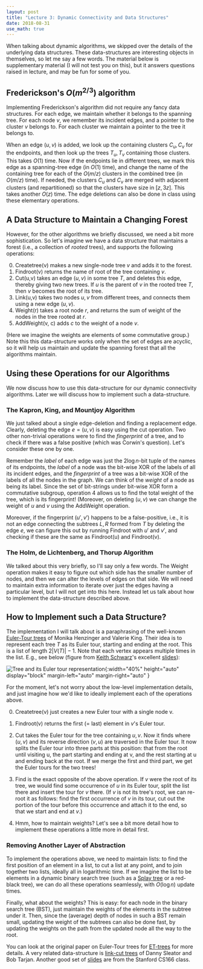 ```yaml
---
layout: post
title: "Lecture 3: Dynamic Connectivity and Data Structures"
date: 2018-08-31
use_math: true
---
```


When talking about dynamic algorithms, we skipped over the details of
the underlying data structures. These data-structures are interesting
objects in themselves, so let me say a few words. The material below is
supplementary material (I will not test you on this), but it answers
questions raised in lecture, and may be fun for some of you.

## Frederickson's $O(m^{2/3})$ algorithm 

Implementing Frederickson's algorithm did not require any fancy data
structures. For each edge, we maintain whether it belongs to the
spanning tree. For each node $v$, we remember its incident edges, and a
pointer to the cluster $v$ belongs to. For each cluster we maintain a
pointer to the tree it belongs to.

When an edge $(u,v)$ is added, we look up the containing clusters $C_u,
C_v$ for the endpoints, and then look up the trees $T_u, T_v$ containing
those clusters. This takes $O(1)$ time. Now if the endpoints lie in
different trees, we mark this edge as a spanning-tree edge (in $O(1)$
time), and change the name of the containing tree for each of the
$O(m/z)$ clusters in the combined tree (in $O(m/z)$ time). If needed,
the clusters $C_u$ and $C_v$ are merged with adjacent clusters (and
repartitioned) so that the clusters have size in $[z,3z]$. This takes
another $O(z)$ time. The edge deletions can also be done in class using
these elementary operations.

## A Data Structure to Maintain a Changing Forest

However, for the other algorithms we briefly discussed, we need a bit
more sophistication. So let's imagine we have a data structure that
maintains a forest (i.e., a collection of *rooted* trees), and supports
the following operations:

0. Createtree(v) makes a new single-node tree $v$ and adds it to the forest.
1. Findroot(v) returns the name of root of the tree containing $v$.
2. Cut(u,v) takes an edge $(u,v)$ in some tree $T$, and deletes this
   edge, thereby giving two new trees. If $u$ is the parent of $v$ in
   the rooted tree $T$, then $v$ becomes the root of its tree.
3. Link(u,v) takes two nodes $u, v$ from different trees, and connects them
   using a new edge $(u,v)$. 
4. Weight(r) takes a root node $r$, and returns the sum of weight of the
   nodes in the tree rooted at $r$. 
5. AddWeight(v, c) adds $c$ to the weight of a node $v$.

(Here we imagine the weights are elements of some commutative group.)
Note this this data-structure works only when the set of edges are
acyclic, so it will help us maintain and update the spanning forest that
all the algorithms maintain.

## Using these Operations for our Algorithms

We now discuss how to use this data-structure for our dynamic
connectivity algorithms. Later we will discuss how to implement such a
data-structure.

### The Kapron, King, and Mountjoy Algorithm

We just talked about a single edge-deletion and finding a replacement
edge. Clearly, deleting the edge $e = (u,v)$ is easy using the cut
operation. Two other non-trivial operations were to find the
_fingerprint_ of a tree, and to check if there was a false positive
(which was Corwin's question). Let's consider these one by one.

Remember the _label_ of each edge was just the $2\log n$-bit tuple of
the names of its endpoints, the _label_ of a node was the bit-wise XOR
of the labels of all its incident edges, and the _fingerprint_ of a tree
was a bit-wise XOR of the labels of all the nodes in the graph. We can
think of the _weight_ of a node as being its label. Since the set of
bit-strings under bit-wise XOR form a commutative subgroup, operation
$4$ allows us to find the total weight of the tree, which is its
fingerprint! (Moreover, on deleting $(u,v)$ we can change the weight of
$u$ and $v$ using the AddWeight operation.

Moreover, if the fingerprint $(u',v')$ happens to be a false-positive,
i.e., it is not an edge connecting the subtrees $L,R$ formed from $T$ by
deleting the edge $e$, we can figure this out by running Findroot with
$u'$ and $v'$, and checking if these are the same as Findroot(u) and
Findroot(v).

### The Holm, de Lichtenberg, and Thorup Algorithm

We talked about this very briefly, so I'll say only a few words. The
Weight operation makes it easy to figure out which side has the smaller
number of nodes, and then we can alter the levels of edges on that
side. We will need to maintain extra information to iterate over just
the edges having a particular level, but I will not get into this
here. Instead let us talk about how to implement the data-structure
described above.

## How to Implement such a Data Structure?

The implementation I will talk about is a paraphrasing of the well-known
[Euler-Tour
trees](http://citeseerx.ist.psu.edu/viewdoc/download?doi=10.1.1.53.7942&rep=rep1&type=pdf)
of Monika Henzinger and Valerie King. Their idea is to represent each
tree $T$ as its Euler tour, starting and ending at the root. This is a
list of length $2|V(T)|-1$. Note that each vertex appears multiple times
in the list. E.g., see below (figure from [Keith Schwarz](http://www.keithschwarz.com/)'s excellent [slides](http://web.stanford.edu/class/archive/cs/cs166/cs166.1166/lectures/17/Small17.pdf)):

![Tree and its Euler tour
 representation](/figures/ET-tree.png){:width="40%" height="auto"
 display="block" margin-left="auto" margin-right="auto" }

For the moment, let's not worry about the low-level implementation
details, and just imagine how we'd like to ideally implement each of the
operations above.

0. Createtree(v) just creates a new Euler tour with a single node v.

1. Findroot(v) returns the first (= last) element in $v$'s Euler tour.

2. Cut takes the Euler tour for the tree containing $u,v$. Now it finds
where $(u,v)$ and its reverse direction $(v,u)$ are traversed in the
Euler tour. It now splits the Euler tour into three parts at this
position: that from the root until visiting u, the part starting and
ending at v, and the rest starting at u and ending back at the root. If
we merge the first and third part, we get the Euler tours for the two
trees!

3. Find is the exact opposite of the above operation. If $v$ were the
root of its tree, we would find some occurrence of $u$ in its Euler
tour, split the list there and insert the tour for $v$ there. (If $v$ is
not its tree's root, we can re-root it as follows: find the first
occurrence of $v$ in its tour, cut out the portion of the tour before
this occurrence and attach it to the end, so that we start and end at
$v$.)

4. Hmm, how to maintain weights? Let's see a bit more detail how to
implement these operations a little more in detail first.

### Removing Another Layer of Abstraction

To implement the operations above, we need to maintain lists: to find
the first position of an element in a list, to cut a list at any point,
and to join together two lists, ideally all in logarithmic time. If we
imagine the list to be elements in a dynamic binary search tree (such as
a [Splay
tree](http://www.cs.cmu.edu/afs/cs.cmu.edu/academic/class/15451-s17/www/lectures/lec04-splay.pdf)
or a red-black tree), we can do all these operations seamlessly, with
$O(\log n)$ update times.

Finally, what about the weights? This is easy: for each node in the
binary search tree (BST), just maintain the weights of the elements in
the subtree under it. Then, since the (average) depth of nodes in such a
BST remain small, updating the weight of the subtrees can also be done
fast, by updating the weights on the path from the updated node all the
way to the root.

You can look at the original paper on Euler-Tour trees for
[ET-trees](http://citeseerx.ist.psu.edu/viewdoc/download?doi=10.1.1.53.7942&rep=rep1&type=pdf)
for more details. A very related data-structure is [link-cut
trees](https://en.wikipedia.org/wiki/Link/cut_tree) of Danny Sleator and
Bob Tarjan. Another good set of
[slides](http://web.stanford.edu/class/archive/cs/cs166/cs166.1166/lectures/17/Small17.pdf)
are from the Stanford CS166 class.
